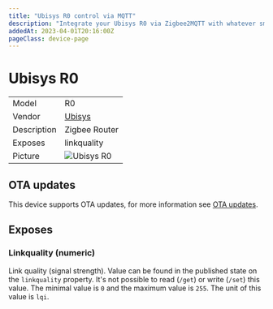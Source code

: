 ```yaml
---
title: "Ubisys R0 control via MQTT"
description: "Integrate your Ubisys R0 via Zigbee2MQTT with whatever smart home infrastructure you are using without the vendor's bridge or gateway."
addedAt: 2023-04-01T20:16:00Z
pageClass: device-page
---
```


<!-- !!!! -->
<!-- ATTENTION: This file is auto-generated through docgen! -->
<!-- You can only edit the "Notes"-Section between the two comment lines "Notes BEGIN" and "Notes END". -->
<!-- Do not use h1 or h2 heading within "## Notes"-Section. -->
<!-- !!!! -->

# Ubisys R0

|     |     |
|-----|-----|
| Model | R0  |
| Vendor  | [Ubisys](/supported-devices/#v=Ubisys)  |
| Description | Zigbee Router |
| Exposes | linkquality |
| Picture | ![Ubisys R0](https://www.zigbee2mqtt.io/images/devices/R0.jpg) |


<!-- Notes BEGIN: You can edit here. Add "## Notes" headline if not already present. -->


<!-- Notes END: Do not edit below this line -->


## OTA updates
This device supports OTA updates, for more information see [OTA updates](../guide/usage/ota_updates.md).



## Exposes

### Linkquality (numeric)
Link quality (signal strength).
Value can be found in the published state on the `linkquality` property.
It's not possible to read (`/get`) or write (`/set`) this value.
The minimal value is `0` and the maximum value is `255`.
The unit of this value is `lqi`.

